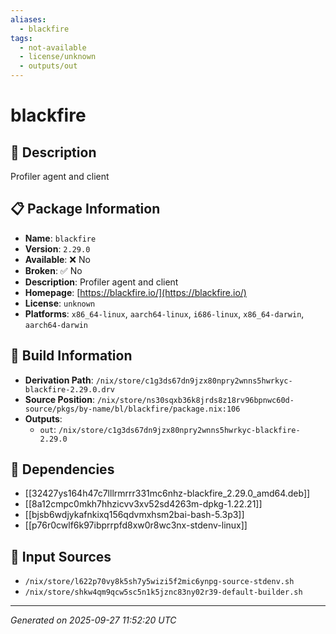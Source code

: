 ```yaml
---
aliases:
  - blackfire
tags:
  - not-available
  - license/unknown
  - outputs/out
---
```


# blackfire

## 📝 Description

Profiler agent and client

## 📋 Package Information

- **Name**: `blackfire`
- **Version**: `2.29.0`
- **Available**: ❌ No
- **Broken**: ✅ No
- **Description**: Profiler agent and client
- **Homepage**: [https://blackfire.io/](https://blackfire.io/)
- **License**: `unknown`
- **Platforms**: `x86_64-linux`, `aarch64-linux`, `i686-linux`, `x86_64-darwin`, `aarch64-darwin`

## 🔧 Build Information

- **Derivation Path**: `/nix/store/c1g3ds67dn9jzx80npry2wnns5hwrkyc-blackfire-2.29.0.drv`
- **Source Position**: `/nix/store/ns30sqxb36k8jrds8z18rv96bpnwc60d-source/pkgs/by-name/bl/blackfire/package.nix:106`
- **Outputs**:
  - `out`:  `/nix/store/c1g3ds67dn9jzx80npry2wnns5hwrkyc-blackfire-2.29.0`

## 🔗 Dependencies

- [[32427ys164h47c7lllrmrrr331mc6nhz-blackfire_2.29.0_amd64.deb]]
- [[8a12cmpc0mkh7hhzicvv3xv52sd4263m-dpkg-1.22.21]]
- [[bjsb6wdjykafnkixq156qdvmxhsm2bai-bash-5.3p3]]
- [[p76r0cwlf6k97ibprrpfd8xw0r8wc3nx-stdenv-linux]]

## 📁 Input Sources

- `/nix/store/l622p70vy8k5sh7y5wizi5f2mic6ynpg-source-stdenv.sh`
- `/nix/store/shkw4qm9qcw5sc5n1k5jznc83ny02r39-default-builder.sh`

---
*Generated on 2025-09-27 11:52:20 UTC*
